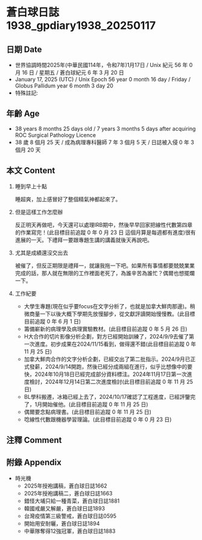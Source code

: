 [_metadata_:encoding]: - "utf-8"
[_metadata_:language]: - "zh-Hant-TW"
[_metadata_:fileformat]: - "markdown"
[_metadata_:MIME_type]: - "text/plain"
[_metadata_:markdown_version]: - "commonmark version 0.30"
[_metadata_:markdown_spec]: - "https://spec.commonmark.org/0.30/"

# 蒼白球日誌1938_gpdiary1938_20250117 #

## 日期 Date ##

* 世界協調時間2025年(中華民國114年，令和7年)1月17日 / Unix 紀元 56 年 0 月 16 日 / 星期五 / 蒼白球紀元 6 年 3 月 20 日
* January 17, 2025 (UTC) / Unix Epoch 56 year 0 month 16 day / Friday / Globus Pallidum year 6 month 3 day 20
* 特殊註記:

## 年齡 Age ##

* 38 years 8 months 25 days old / 7 years 3 months 5 days after acquiring ROC Surgical Pathology Licence
* 38 歲 8 個月 25 天 / 成為病理專科醫師 7 年 3 個月 5 天 / 日誌被入侵 0 年 3 個月 20 天

## 本文 Content ##

1. 睡到早上十點

    睡超爽，加上感冒好了整個精氣神都起來了。

2. 但是這樣工作怎麼辦

    反正明天再做吧，今天還可以處理IRB期中，然後早早回家把線性代數第四章的作業寫完！(此目標目前追蹤 0 年 0 月 23 日 這個月算是每週都有進度)很有進展的一天。下禮拜一要跟專題生講的講義就後天再說吧。

3. 尤其是成績還沒交出去

    被催了，但反正期限是禮拜一，就讓我拖一下吧。如果所有事情都要兢兢業業完成的話，那人就在無限的工作裡面老死了，為誰辛苦為誰忙？偶爾也想擺爛一下。

4. 工作紀要

    - 大學生專題(現在似乎要focus在文字分析了，也就是加拿大鮮肉那邊)。稍微商量一下以後大概下學期先放慢腳步，從文獻評讀開始慢慢教。(此目標目前追蹤 0 年 6 月 1 日)
    - 籌備嶄新的病理學及病理實驗教材。(此目標目前追蹤 0 年 5 月 26 日)
    - H大合作的切片影像分析企劃，對方已經開始訓練了，2024/9/9去催了第一次進度。初步成果在2024/11/15看到，做得還不錯(此目標目前追蹤 0 年 11 月 25 日)
    - 加拿大鮮肉合作的文字分析企劃，已經交出了第二批指示。2024/9月已正式發薪，2024/9/14開跑，然後已經分成兩組在進行，似乎比想像中的要快，2024年10月18日已經完成部分資料標注。2024年11月17日第一次進度檢討，2024年12月14日第二次進度檢討(此目標目前追蹤 0 年 11 月 25 日)
    - BL學科搬遷，冰箱已經上去了，2024/10/17確認了工程進度，已經評鑒完了，1月開始催他。(此目標目前追蹤 0 年 11 月 25 日)
    - 偶爾要念點病理書。(此目標目前追蹤 0 年 11 月 25 日)
    - 唸線性代數跟機器學習理論。(此目標目前追蹤 0 年 0 月 23 日)

## 注釋 Comment ##


## 附錄 Appendix ##

* 時光機
    - 2025年授袍講稿，蒼白球日誌1662
    - 2025年授袍講稿二，蒼白球日誌1663
    - 錯怪大埔只給一種青菜，蒼白球日誌1881
    - 韓國戒嚴又解嚴，蒼白球日誌1893
    - 台灣疫情第三級警戒，蒼白球日誌0595
    - 開始用安耐曬，蒼白球日誌1894
    - 中華隊奪得12強冠軍，蒼白球日誌1883
